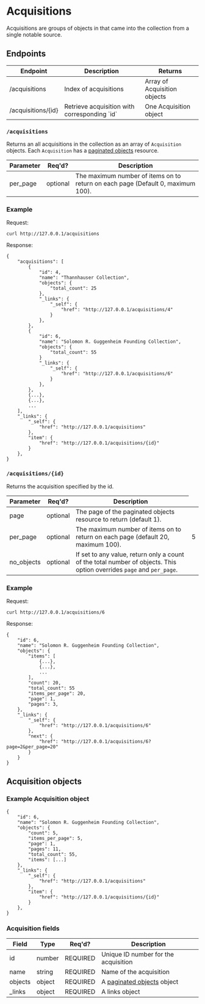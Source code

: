 Acquisitions
====================

Acquisitions are groups of objects in that came into the collection from a 
single notable source.

## Endpoints

<table>
    <thead>
        <th>Endpoint</th>
        <th>Description</th>
        <th>Returns</th>
    </thead>
    <tbody>
        <tr>
            <td>/acquisitions</td>
            <td>Index of acquisitions</td>
            <td>Array of Acquisition objects</td>
        </tr>
        <tr>
            <td>/acquisitions/{id}</td>
            <td>Retrieve acquisition with corresponding `id`</td>
            <td>One Acquisition object</td>
        </tr>
    </tbody>
</table>

### `/acquisitions`

Returns an all acquisitions in the collection as an array of `Acquisition` 
objects. Each `Acquisition` has a 
[paginated objects](paginated_objects.md) 
resource.

<table>
    <thead>
        <tr>
            <th>Parameter</th>
            <th>Req'd?</th>
            <th>Description</th>
        </tr>
    </thead>
    <tbody>
        <tr>
            <td>per_page</td>
            <td>optional</td>
            <td>The maximum number of items on to return on each page (Default 
                0, maximum 100).</td>
        </tr>
    </tbody>
</table>

### Example

Request:

    curl http://127.0.0.1/acquisitions

Response:

    {
        "acquisitions": [
            {
                "id": 4, 
                "name": "Thannhauser Collection", 
                "objects": {
                    "total_count": 25
                },
                "_links": {
                    "_self": {
                        "href": "http://127.0.0.1/acquisitions/4"
                    }
                }, 
            }, 
            {
                "id": 6, 
                "name": "Solomon R. Guggenheim Founding Collection", 
                "objects": {
                    "total_count": 55
                }
                "_links": {
                    "_self": {
                        "href": "http://127.0.0.1/acquisitions/6"
                    }
                }, 
            }, 
            {...}, 
            {...}, 
            ...
        ],
        "_links": {
            "_self": {
                "href": "http://127.0.0.1/acquisitions"
            }, 
            "item": {
                "href": "http://127.0.0.1/acquisitions/{id}"
            }
        }, 
    }

### `/acquisitions/{id}`

Returns the acquisition specified by the id.

<table>
    <thead>
        <tr>
            <th>Parameter</th>
            <th>Req'd?</th>
            <th>Description</th>
        </tr>
    </thead>
    <tbody>
        <tr>
            <td>page</td>
            <td>optional</td>
            <td>The page of the paginated objects resource to return 
                (default 1).</td>
        </tr>
        <tr>
            <td>per_page</td>
            <td>optional</td>
            <td>The maximum number of items on to return on each page (default 
                20, maximum 100).</td>
            <td>5</td>
        </tr>
        <tr>
            <td>no_objects</td>
            <td>optional</td>
            <td>If set to any value, return only a count of the total number
                of objects. This option overrides 
                <code>page</code> and <code>per_page</code>.</td>
        </tr>
    </tbody>
</table>

### Example

Request:

    curl http://127.0.0.1/acquisitions/6

Response:

    {
        "id": 6, 
        "name": "Solomon R. Guggenheim Founding Collection", 
        "objects": {
            "items": [
                {...}, 
                {...}, 
                ...
            ], 
            "count": 20, 
            "total_count": 55
            "items_per_page": 20, 
            "page": 1, 
            "pages": 3, 
        },
        "_links": {
            "_self": {
                "href": "http://127.0.0.1/acquisitions/6"
            }, 
            "next": {
                "href": "http://127.0.0.1/acquisitions/6?page=2&per_page=20"
            }
        }
    }


## Acquisition objects

### Example Acquisition object
    {
        "id": 6, 
        "name": "Solomon R. Guggenheim Founding Collection", 
        "objects": {
            "count": 5, 
            "items_per_page": 5, 
            "page": 1, 
            "pages": 11, 
            "total_count": 55,
            "items": [...]
        },
        "_links": {
            "_self": {
                "href": "http://127.0.0.1/acquisitions"
            }, 
            "item": {
                "href": "http://127.0.0.1/acquisitions/{id}"
            }
        }, 
    }

### Acquisition fields

<table>
    <thead>
        <tr>
            <th>Field</th>
            <th>Type</th>
            <th>Req'd?</th>
            <th>Description</th>
        </tr>
    </thead>
    <tbody>
        <tr>
            <td>id</td>
            <td>number</td>
            <td>REQUIRED</td>
            <td>Unique ID number for the acquisition</td>
        </tr>
        <tr>
            <td>name</td>
            <td>string</td>
            <td>REQUIRED</td>
            <td>Name of the acquisition</td>
        </tr>
        <tr>
            <td>objects</td>
            <td>object</td>
            <td>REQUIRED</td>
            <td>A <a href="paginated_objects.md">paginated
                objects</a> object</td>
        </tr>
        <tr>
            <td>_links</td>
            <td>object</td>
            <td>REQUIRED</td>
            <td>A links object</td>
        </tr>
    </tbody>
</table>

